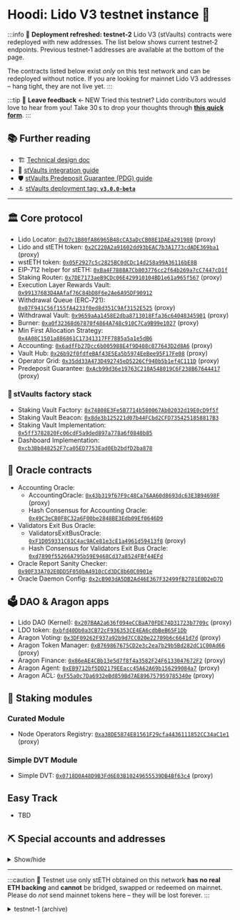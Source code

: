 # Hoodi: Lido V3 testnet instance :eyes:

:::info 🔬 **Deployment refreshed: testnet‑2**
Lido V3 (stVaults) contracts were redeployed with new addresses. The list below shows current testnet‑2 endpoints. Previous testnet‑1 addresses are available at the bottom of the page.

The contracts listed below exist _only_ on this test network and can be redeployed without notice.
If you are looking for mainnet Lido V3 addresses – hang tight, they are not live yet.
:::

:::tip 📣 **Leave feedback** ← NEW
Tried this testnet? Lido contributors would love to hear from you!
Take 30 s to drop your thoughts through **[this quick form](https://tally.so/r/3X9vYe)**.
:::


## 📚 Further reading

- 🏗️ [Technical design doc](https://hackmd.io/@lido/stVaults-design)
- 🔌 [stVaults integration guide](/guides/stvaults)
- 🛡️ [stVaults Predeposit Guarantee (PDG) guide](/guides/stvaults/pdg)
- ⚓ [stVaults deployment tag: **`v3.0.0-beta`**](https://github.com/lidofinance/core/releases/tag/v3.0.0-beta)

---

## 🏛️ Core protocol

- Lido Locator: [`0xD7c1B80fA86965B48cCA3aDcCB08E1DAEa291980`](https://hoodi.etherscan.io/address/0xD7c1B80fA86965B48cCA3aDcCB08E1DAEa291980) (proxy)
- Lido and stETH token: [`0x2C220A2a91602dd93bEAC7b3A1773cdADE369ba1`](https://hoodi.etherscan.io/address/0x2C220A2a91602dd93bEAC7b3A1773cdADE369ba1) (proxy)
- wstETH token: [`0x05F2927c5c2825BC0dCDc14d258a99A36116bE8B`](https://hoodi.etherscan.io/address/0x05F2927c5c2825BC0dCDc14d258a99A36116bE8B)
- EIP-712 helper for stETH: [`0xBa4F7888A7Cb803776cc2f64b269a7cC7447cD1f`](https://hoodi.etherscan.io/address/0xBa4F7888A7Cb803776cc2f64b269a7cC7447cD1f)
- Staking Router: [`0x7DE7173aeB9CDc06E429910104BD1e61a965f567`](https://hoodi.etherscan.io/address/0x7DE7173aeB9CDc06E429910104BD1e61a965f567) (proxy)
- Execution Layer Rewards Vault: [`0x99137683D4AAfaf76C84bD8F6e2Ae6A95DF90912`](https://hoodi.etherscan.io/address/0x99137683D4AAfaf76C84bD8F6e2Ae6A95DF90912)
- Withdrawal Queue (ERC‑721): [`0x07F941C56f155fA4233f0ed8d351C9Af3152E525`](https://hoodi.etherscan.io/address/0x07F941C56f155fA4233f0ed8d351C9Af3152E525) (proxy)
- Withdrawal Vault: [`0x9659aAa1458E2dba8713018Ffa36c64048345901`](https://hoodi.etherscan.io/address/0x9659aAa1458E2dba8713018Ffa36c64048345901) (proxy)
- Burner: [`0xa0f32368d67870f4864A748c910C7Ca9B99e1027`](https://hoodi.etherscan.io/address/0xa0f32368d67870f4864A748c910C7Ca9B99e1027) (proxy)
- Min First Allocation Strategy: [`0x4A08C1501a886861C17341317FF7885a5a1e5dB6`](https://hoodi.etherscan.io/address/0x4A08C1501a886861C17341317FF7885a5a1e5dB6)
- Accounting: [`0x6adfFb27Dcc6b005988E4f9D408c877643D2d8A6`](https://hoodi.etherscan.io/address/0x6adfFb27Dcc6b005988E4f9D408c877643D2d8A6) (proxy)
- Vault Hub: [`0x26b92f0fdfeBAf43E5Ea5b5974EeBee95F17Fe08`](https://hoodi.etherscan.io/address/0x26b92f0fdfeBAf43E5Ea5b5974EeBee95F17Fe08) (proxy)
- Operator Grid: [`0x35dd33A473D492745eD5226Cf940b5b1ef4C111D`](https://hoodi.etherscan.io/address/0x35dd33A473D492745eD5226Cf940b5b1ef4C111D) (proxy)
- Predeposit Guarantee: [`0xAcb99d36e19763C210A548019C6F238B67644417`](https://hoodi.etherscan.io/address/0xAcb99d36e19763C210A548019C6F238B67644417) (proxy)

### 🔨 stVaults factory stack

- Staking Vault Factory: [`0x74808E3Fe5B7714b580067Ab02032d19E0cD9f5f`](https://hoodi.etherscan.io/address/0x74808E3Fe5B7714b580067Ab02032d19E0cD9f5f)
- Staking Vault Beacon: [`0x8de3b125221d07b44FCbd2CFD7354251858817B3`](https://hoodi.etherscan.io/address/0x8de3b125221d07b44FCbd2CFD7354251858817B3)
- Staking Vault Implementation: [`0x5ff3782820Fc06cdF5a9ded897a778a6f0840b85`](https://hoodi.etherscan.io/address/0x5ff3782820Fc06cdF5a9ded897a778a6f0840b85)
- Dashboard Implementation: [`0xcb3Bb848252F7ca05ED7753Ead0Eb2bdfD2ba878`](https://hoodi.etherscan.io/address/0xcb3Bb848252F7ca05ED7753Ead0Eb2bdfD2ba878)

## 🔮 Oracle contracts

- Accounting Oracle:
  - AccountingOracle: [`0x43b319f67F9c48Ca76AA60d8693dc63E3B94698F`](https://hoodi.etherscan.io/address/0x43b319f67F9c48Ca76AA60d8693dc63E3B94698F) (proxy)
  - Hash Consensus for Accounting Oracle: [`0x49C3eCB0F8C32a6F00be2848BE3Edb09Ef0646D9`](https://hoodi.etherscan.io/address/0x49C3eCB0F8C32a6F00be2848BE3Edb09Ef0646D9)
- Validators Exit Bus Oracle:
  - ValidatorsExitBusOracle: [`0xF1D059331C81C4ac9ACe81e3cE1a4961d59413f8`](https://hoodi.etherscan.io/address/0xF1D059331C81C4ac9ACe81e3cE1a4961d59413f8) (proxy)
  - Hash Consensus for Validators Exit Bus Oracle: [`0xd7890f55266A795b59E9468Cd37a8524FBf44EFd`](https://hoodi.etherscan.io/address/0xd7890f55266A795b59E9468Cd37a8524FBf44EFd)
- Oracle Report Sanity Checker: [`0x90F33A702E0DD5F050bA4910cCd3DC8b60C0901e`](https://hoodi.etherscan.io/address/0x90F33A702E0DD5F050bA4910cCd3DC8b60C0901e)
- Oracle Daemon Config: [`0x2cB903dA5DB2Ad46E367F32499fB2781E0D2eD7D`](https://hoodi.etherscan.io/address/0x2cB903dA5DB2Ad46E367F32499fB2781E0D2eD7D)

## 🗳️ DAO & Aragon apps

- Lido DAO (Kernel): [`0x207BAA2a636f094eCCBaA70FDE74D31723b7709c`](https://hoodi.etherscan.io/address/0x207BAA2a636f094eCCBaA70FDE74D31723b7709c) (proxy)
- LDO token: [`0xbfd40Db0a3CB72cF936353CE4EA6cdbBeB65F1Db`](https://hoodi.etherscan.io/address/0xbfd40Db0a3CB72cF936353CE4EA6cdbBeB65F1Db)
- Aragon Voting: [`0x3DF09262F937a92b9d7CC020e22709b6c6641d7d`](https://hoodi.etherscan.io/address/0x3DF09262F937a92b9d7CC020e22709b6c6641d7d) (proxy)
- Aragon Token Manager: [`0xB769867675CD2e3c2ea7b29b5Bd282dC1C00Ad66`](https://hoodi.etherscan.io/address/0xB769867675CD2e3c2ea7b29b5Bd282dC1C00Ad66) (proxy)
- Aragon Finance: [`0x86eAE4CBb13e5d7f8f4a3582F24F6133047672F2`](https://hoodi.etherscan.io/address/0x86eAE4CBb13e5d7f8f4a3582F24F6133047672F2) (proxy)
- Aragon Agent: [`0xEB9712bf5DD2179EEacc45A62A69b156299084a7`](https://hoodi.etherscan.io/address/0xEB9712bf5DD2179EEacc45A62A69b156299084a7) (proxy)
- Aragon ACL: [`0xF55a0c7Da6932eBd859Bd7AE896757959785340e`](https://hoodi.etherscan.io/address/0xF55a0c7Da6932eBd859Bd7AE896757959785340e) (proxy)

## 🧩 Staking modules

### Curated Module

- Node Operators Registry: [`0xa38DE5874E81561F29cfa4436111852CC34aC1e1`](https://hoodi.etherscan.io/address/0xa38DE5874E81561F29cfa4436111852CC34aC1e1) (proxy)

### Simple DVT Module

- Simple DVT: [`0x0718D0A48D9B3Fd6E03B10249655539DB4Bf63c4`](https://hoodi.etherscan.io/address/0x0718D0A48D9B3Fd6E03B10249655539DB4Bf63c4) (proxy)

## Easy Track

- TBD

## ⛏️ Special accounts and addresses

<details>
<summary>Show/hide</summary>

| Contract                           | Address                                                                                                                       |
| ---------------------------------- | ----------------------------------------------------------------------------------------------------------------------------- |
| Deposit Security Module (EOA stub) | [`0xfF772cd178D04F0B4b1EFB730c5F2B9683B31611`](https://hoodi.etherscan.io/address/0xfF772cd178D04F0B4b1EFB730c5F2B9683B31611) |
| Deployer (EOA)                     | [`0x26EDb7f0f223A25EE390aCCccb577F3a31edDfC5`](https://hoodi.etherscan.io/address/0x26EDb7f0f223A25EE390aCCccb577F3a31edDfC5) |

</details>

---

:::caution
🧪 Testnet use only
stETH obtained on this network **has no real ETH backing** and **cannot** be bridged, swapped or redeemed on mainnet. Please do _not_ send mainnet tokens here – they will be lost forever.
:::

<details>
<summary>testnet-1 (archive)</summary>

## 🏛️ Core protocol

- Lido Locator: [`0xbE861866E2Ca8f401e2b51b2cFb36A61B0Bf6840`](https://hoodi.etherscan.io/address/0xbE861866E2Ca8f401e2b51b2cFb36A61B0Bf6840) (proxy)
- Lido and stETH token: [`0x04d160820C0f2E2C693D9Eb26078189D10A1a3e1`](https://hoodi.etherscan.io/address/0x04d160820C0f2E2C693D9Eb26078189D10A1a3e1) (proxy)
- wstETH token: [`0xDFD55388020a8CEDADCe0B177DF5EF1E11553b43`](https://hoodi.etherscan.io/address/0xDFD55388020a8CEDADCe0B177DF5EF1E11553b43)
- EIP-712 helper for stETH: [`0x53520A0F043Bf005009588fcbb8Ef19bd0B98BC1`](https://hoodi.etherscan.io/address/0x53520A0F043Bf005009588fcbb8Ef19bd0B98BC1)
- Staking Router: [`0xf320D34b55E89826631C2bb1b3c5b50932cCaB3C`](https://hoodi.etherscan.io/address/0xf320D34b55E89826631C2bb1b3c5b50932cCaB3C) (proxy)
- Execution Layer Rewards Vault: [`0xA60b3AF9244D7AF1e844d714fDc0E3796CC4390d`](https://hoodi.etherscan.io/address/0xA60b3AF9244D7AF1e844d714fDc0E3796CC4390d)
- Withdrawal Queue (ERC‑721): [`0xe41d78740A1009029c44E43618Fe09C8f368851F`](https://hoodi.etherscan.io/address/0xe41d78740A1009029c44E43618Fe09C8f368851F) (proxy)
- Withdrawal Vault: [`0x79e52DbA27718B1b618FC519A8F05a1386F4A8d2`](https://hoodi.etherscan.io/address/0x79e52DbA27718B1b618FC519A8F05a1386F4A8d2) (proxy)
- Burner: [`0x87d699cBC410511216BC88E8c8523A8EFf41102b`](https://hoodi.etherscan.io/address/0x87d699cBC410511216BC88E8c8523A8EFf41102b)
- Min First Allocation Strategy: [`0x9b322efdB04840052f97649fD0C27B678De88DA2`](https://hoodi.etherscan.io/address/0x9b322efdB04840052f97649fD0C27B678De88DA2)
- Accounting: [`0x7d7EcCE45cAc6eF043f34e8049399b4b03044F97`](https://hoodi.etherscan.io/address/0x7d7EcCE45cAc6eF043f34e8049399b4b03044F97) (proxy)
- Vault Hub: [`0xDfA0B34F28b1b6735d2df150a99048139302a80E`](https://hoodi.etherscan.io/address/0xDfA0B34F28b1b6735d2df150a99048139302a80E) (proxy)
- Operator Grid: [`0xccb86588b776743CCCB6572D2a6eAFd466012191`](https://hoodi.etherscan.io/address/0xccb86588b776743CCCB6572D2a6eAFd466012191) (proxy)
- Predeposit Guarantee: [`0x4C003D5586B32359Df5f37B42A2E717E24817Ec2`](https://hoodi.etherscan.io/address/0x4C003D5586B32359Df5f37B42A2E717E24817Ec2) (proxy)

### 🔨 stVaults factory stack

- Staking Vault Factory: [`0xBf18618d1Ba07cCcA63d3D74f6a9056762Eac3cA`](https://hoodi.etherscan.io/address/0xBf18618d1Ba07cCcA63d3D74f6a9056762Eac3cA)
- Staking Vault Beacon: [`0xAF5bf52E784361f4eBBA86f2e918fFDd6A31453A`](https://hoodi.etherscan.io/address/0xAF5bf52E784361f4eBBA86f2e918fFDd6A31453A)
- Staking Vault Implementation: [`0x7ade83C09A0Aa0FEA45695840067438a9dC96361`](https://hoodi.etherscan.io/address/0x7ade83C09A0Aa0FEA45695840067438a9dC96361)
- Dashboard Implementation: [`0x5667f7477325F85C1b5E324387545C5045A57E2b`](https://hoodi.etherscan.io/address/0x5667f7477325F85C1b5E324387545C5045A57E2b)

## 🔮 Oracle contracts

- Accounting Oracle:
  - AccountingOracle: [`0xaBDf9686e4fbC7eEFff91621df82457dAb300168`](https://hoodi.etherscan.io/address/0xaBDf9686e4fbC7eEFff91621df82457dAb300168) (proxy)
  - Hash Consensus for Accounting Oracle: [`0x9F1c37DBCb2e01537786aEB2e6b4d6106dd81234`](https://hoodi.etherscan.io/address/0x9F1c37DBCb2e01537786aEB2e6b4d6106dd81234)
- Validators Exit Bus Oracle:
  - ValidatorsExitBusOracle: [`0xaf41922d0b9677e8CF21D72a318C72a5188dd9f1`](https://hoodi.etherscan.io/address/0xaf41922d0b9677e8CF21D72a318C72a5188dd9f1) (proxy)
  - Hash Consensus for Validators Exit Bus Oracle: [`0xF1BbbB0749736cC0c39eA1a1EDAA7fD36E2924d1`](https://hoodi.etherscan.io/address/0xF1BbbB0749736cC0c39eA1a1EDAA7fD36E2924d1)
- Oracle Report Sanity Checker: [`0x4077619FBAdB002fDC125171c8daf6a149C71166`](https://hoodi.etherscan.io/address/0x4077619FBAdB002fDC125171c8daf6a149C71166)
- Oracle Daemon Config: [`0x2c2e8fE09a2449aB93D9eAD68f987D33189E6168`](https://hoodi.etherscan.io/address/0x2c2e8fE09a2449aB93D9eAD68f987D33189E6168)

## 🗳️ DAO & Aragon apps

- Lido DAO (Kernel): [`0xf5591B4CA4De7f3e339248bbA35b0A02Ef9939c2`](https://hoodi.etherscan.io/address/0xf5591B4CA4De7f3e339248bbA35b0A02Ef9939c2) (proxy)
- LDO token: [`0x0E9Fa6947804c5573796aE211898f7a652e58d1f`](https://hoodi.etherscan.io/address/0x0E9Fa6947804c5573796aE211898f7a652e58d1f)
- Aragon Voting: [`0xd401Bf29751aE77cF5A479b22fbAaB30cD027dD6`](https://hoodi.etherscan.io/address/0xd401Bf29751aE77cF5A479b22fbAaB30cD027dD6) (proxy)
- Aragon Token Manager: [`0x32Ea1c8Df51BCAd93309DB159E54415951782992`](https://hoodi.etherscan.io/address/0x32Ea1c8Df51BCAd93309DB159E54415951782992) (proxy)
- Aragon Finance: [`0x973bD4e3F387F1BBF1576c5B12101450328F067f`](https://hoodi.etherscan.io/address/0x973bD4e3F387F1BBF1576c5B12101450328F067f) (proxy)
- Aragon Agent: [`0x2cE254Fd852d6B5023b1B2355ae96A8d752a47cf`](https://hoodi.etherscan.io/address/0x2cE254Fd852d6B5023b1B2355ae96A8d752a47cf) (proxy)
- Aragon ACL: [`0x428d6E1C384B743b1D6bed40b3a01F5357Ec24A9`](https://hoodi.etherscan.io/address/0x428d6E1C384B743b1D6bed40b3a01F5357Ec24A9) (proxy)

## 🧩 Staking modules

### Curated Module

- Node Operators Registry: [`0x94bd69Be2711205F4eBAA084c34cEf29E24A8E59`](https://hoodi.etherscan.io/address/0x94bd69Be2711205F4eBAA084c34cEf29E24A8E59) (proxy)

### Simple DVT Module

- Simple DVT: [`0x90106946d5525003385310D8e3e123cA6CFCf5Cd`](https://hoodi.etherscan.io/address/0x90106946d5525003385310D8e3e123cA6CFCf5Cd) (proxy)

## Easy Track

- EasyTrack: [`0x9A2029735Bd14C8b17fd03FE05D5F04F7AF797c2`](https://hoodi.etherscan.io/address/0x9A2029735Bd14C8b17fd03FE05D5F04F7AF797c2)
- EVMScriptExecutor: [`0x0b6de69562CADa4dBFdCA7e448fdc71D3542A590`](https://hoodi.etherscan.io/address/0x0b6de69562CADa4dBFdCA7e448fdc71D3542A590)

## ⛏️ Special accounts and addresses

<details>
<summary>Show/hide</summary>

| Contract                           | Address                                                                                                                       |
| ---------------------------------- | ----------------------------------------------------------------------------------------------------------------------------- |
| Deposit Security Module (EOA stub) | [`0xfF772cd178D04F0B4b1EFB730c5F2B9683B31611`](https://hoodi.etherscan.io/address/0xfF772cd178D04F0B4b1EFB730c5F2B9683B31611) |
| Deployer (EOA)                     | [`0x26EDb7f0f223A25EE390aCCccb577F3a31edDfC5`](https://hoodi.etherscan.io/address/0x26EDb7f0f223A25EE390aCCccb577F3a31edDfC5) |

</details>

---

</details>

